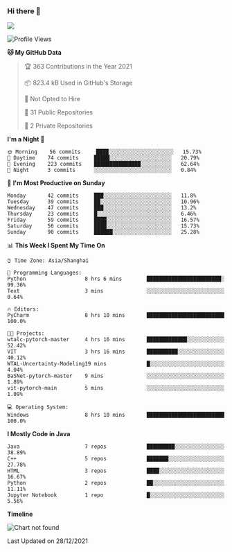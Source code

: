 ### Hi there 👋

<!--
**zhou-ning/zhou-ning** is a ✨ _special_ ✨ repository because its `README.md` (this file) appears on your GitHub profile.

Here are some ideas to get you started:

- 🔭 I’m currently working on ...
- 🌱 I’m currently learning ...
- 👯 I’m looking to collaborate on ...
- 🤔 I’m looking for help with ...
- 💬 Ask me about ...
- 📫 How to reach me: ...
- 😄 Pronouns: ...
- ⚡ Fun fact: ...
-->
![](https://github-readme-stats.vercel.app/api?username=zhou-ning)

<!--START_SECTION:waka-->
![Profile Views](http://img.shields.io/badge/Profile%20Views-1-blue)

**🐱 My GitHub Data** 

> 🏆 363 Contributions in the Year 2021
 > 
> 📦 823.4 kB Used in GitHub's Storage 
 > 
> 🚫 Not Opted to Hire
 > 
> 📜 31 Public Repositories 
 > 
> 🔑 2 Private Repositories  
 > 
**I'm a Night 🦉** 

```text
🌞 Morning    56 commits     ████░░░░░░░░░░░░░░░░░░░░░   15.73% 
🌆 Daytime    74 commits     █████░░░░░░░░░░░░░░░░░░░░   20.79% 
🌃 Evening    223 commits    ███████████████░░░░░░░░░░   62.64% 
🌙 Night      3 commits      ░░░░░░░░░░░░░░░░░░░░░░░░░   0.84%

```
📅 **I'm Most Productive on Sunday** 

```text
Monday       42 commits     ███░░░░░░░░░░░░░░░░░░░░░░   11.8% 
Tuesday      39 commits     ██░░░░░░░░░░░░░░░░░░░░░░░   10.96% 
Wednesday    47 commits     ███░░░░░░░░░░░░░░░░░░░░░░   13.2% 
Thursday     23 commits     █░░░░░░░░░░░░░░░░░░░░░░░░   6.46% 
Friday       59 commits     ████░░░░░░░░░░░░░░░░░░░░░   16.57% 
Saturday     56 commits     ████░░░░░░░░░░░░░░░░░░░░░   15.73% 
Sunday       90 commits     ██████░░░░░░░░░░░░░░░░░░░   25.28%

```


📊 **This Week I Spent My Time On** 

```text
⌚︎ Time Zone: Asia/Shanghai

💬 Programming Languages: 
Python                   8 hrs 6 mins        ████████████████████████░   99.36% 
Text                     3 mins              ░░░░░░░░░░░░░░░░░░░░░░░░░   0.64%

🔥 Editors: 
PyCharm                  8 hrs 10 mins       █████████████████████████   100.0%

🐱‍💻 Projects: 
wtalc-pytorch-master     4 hrs 16 mins       █████████████░░░░░░░░░░░░   52.42% 
VIT                      3 hrs 16 mins       ██████████░░░░░░░░░░░░░░░   40.12% 
WTAL-Uncertainty-Modeling19 mins             █░░░░░░░░░░░░░░░░░░░░░░░░   4.04% 
BaSNet-pytorch-master    9 mins              ░░░░░░░░░░░░░░░░░░░░░░░░░   1.89% 
vit-pytorch-main         5 mins              ░░░░░░░░░░░░░░░░░░░░░░░░░   1.09%

💻 Operating System: 
Windows                  8 hrs 10 mins       █████████████████████████   100.0%

```

**I Mostly Code in Java** 

```text
Java                     7 repos             █████████░░░░░░░░░░░░░░░░   38.89% 
C++                      5 repos             ███████░░░░░░░░░░░░░░░░░░   27.78% 
HTML                     3 repos             ████░░░░░░░░░░░░░░░░░░░░░   16.67% 
Python                   2 repos             ██░░░░░░░░░░░░░░░░░░░░░░░   11.11% 
Jupyter Notebook         1 repo              █░░░░░░░░░░░░░░░░░░░░░░░░   5.56%

```


**Timeline**

![Chart not found](https://raw.githubusercontent.com/zhou-ning/zhou-ning/main/charts/bar_graph.png) 


 Last Updated on 28/12/2021
<!--END_SECTION:waka-->
